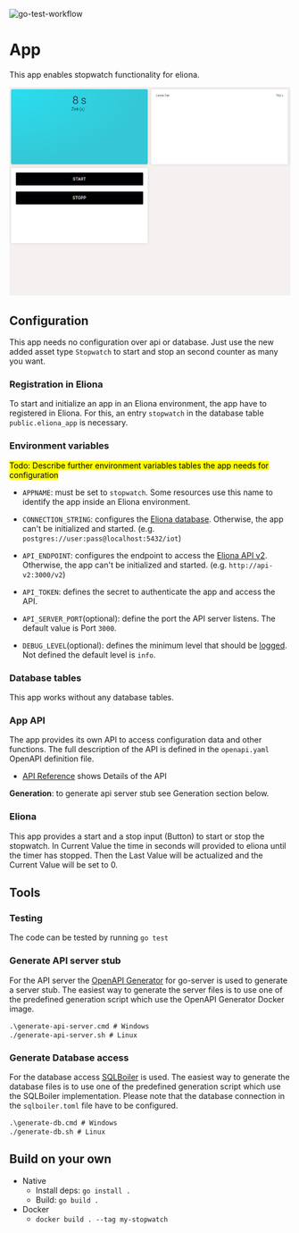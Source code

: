 ![go-test-workflow](https://github.com/ChrIgiSta/stopwatch/workflows/test.yaml/badge.svg)
# App 
This app enables stopwatch functionality for eliona.

![SmartView Picture not fould](eliona/example_stopwatch_view.png?raw=true "SmartView with stopwatch")

## Configuration

This app needs no configuration over api or database. Just use the new added asset type `Stopwatch` to start and stop an second counter as many you want.

### Registration in Eliona ###

To start and initialize an app in an Eliona environment, the app have to registered in Eliona. For this, an entry `stopwatch` in the database table `public.eliona_app` is necessary.

### Environment variables

<mark>Todo: Describe further environment variables tables the app needs for configuration</mark>


- `APPNAME`: must be set to `stopwatch`. Some resources use this name to identify the app inside an Eliona environment.

- `CONNECTION_STRING`: configures the [Eliona database](https://github.com/eliona-smart-building-assistant/go-eliona/tree/main/db). Otherwise, the app can't be initialized and started. (e.g. `postgres://user:pass@localhost:5432/iot`)

- `API_ENDPOINT`:  configures the endpoint to access the [Eliona API v2](https://github.com/eliona-smart-building-assistant/eliona-api). Otherwise, the app can't be initialized and started. (e.g. `http://api-v2:3000/v2`)

- `API_TOKEN`: defines the secret to authenticate the app and access the API. 

- `API_SERVER_PORT`(optional): define the port the API server listens. The default value is Port `3000`.

- `DEBUG_LEVEL`(optional): defines the minimum level that should be [logged](https://github.com/eliona-smart-building-assistant/go-eliona/tree/main/log). Not defined the default level is `info`.

### Database tables ###

This app works without any database tables.

### App API ###

The app provides its own API to access configuration data and other functions. The full description of the API is defined in the `openapi.yaml` OpenAPI definition file.

- [API Reference](https://eliona-smart-building-assistant.github.io/open-api-docs/?https://raw.githubusercontent.com/eliona-smart-building-assistant/stopwatch/develop/openapi.yaml) shows Details of the API

**Generation**: to generate api server stub see Generation section below.


### Eliona ###

This app provides a start and a stop input (Button) to start or stop the stopwatch. In Current Value the time in seconds will provided to eliona until the timer has stopped. Then the Last Value will be actualized and the Current Value will be set to 0.

## Tools

### Testing ###

The code can be tested by running `go test`

### Generate API server stub ###

For the API server the [OpenAPI Generator](https://openapi-generator.tech/docs/generators/openapi-yaml) for go-server is used to generate a server stub. The easiest way to generate the server files is to use one of the predefined generation script which use the OpenAPI Generator Docker image.

```
.\generate-api-server.cmd # Windows
./generate-api-server.sh # Linux
```

### Generate Database access ###

For the database access [SQLBoiler](https://github.com/volatiletech/sqlboiler) is used. The easiest way to generate the database files is to use one of the predefined generation script which use the SQLBoiler implementation. Please note that the database connection in the `sqlboiler.toml` file have to be configured.

```
.\generate-db.cmd # Windows
./generate-db.sh # Linux
```

## Build on your own

 * Native
    * Install deps: `go install .`
    * Build: `go build .`
 * Docker
    * `docker build . --tag my-stopwatch`
